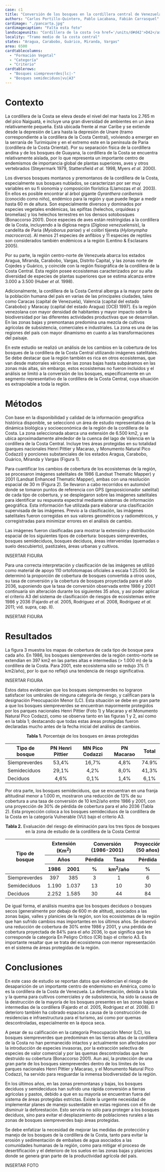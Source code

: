 ```yaml
---
case: c1
title: "Conversión de los bosques en la cordillera central de Venezuela"
authors: "Carlos Portillo-Quintero, Pablo Lacabana, Fabián Carrasquel"
cardimage: "./pancarta.jpg"
cardimagecaption: "Falta esta foto"
landscapeunits: "Cordillera de la costa (<a href='/units/d#d42'>D42</a>, <a href='/units/d#d43'>D43</a>)"
locality: "Tramo medio de la costa central"
states: "Aragua, Carabobo, Guárico, Miranda, Vargas"
area: 6500
cardtablecolumns:
  - "Formación Vegetal"
  - "Categoría"
  - "Criterio"
cardtablerows:
  - "Bosques siempreverdes|lc|-"
  - "Bosques semideciduos|vu|A3"
---
```

# Contexto

La cordillera de la Costa se eleva desde el nivel del mar hasta los 2.765 m del pico Naiguatá, e incluye una gran diversidad de ambientes en un área relativamente pequeña. Está ubicada frente al mar Caribe y se extiende desde la depresión de Lara hasta la depresión de Unare (tramo correspondiente a la cordillera de la Costa Central), volviendo a emerger en la serranía de Turimiquire y en el extremo este en la península de Paria (cordillera de la Costa Oriental). Por su separación física de la cordillera andina y de los bosques de Guayana, la cordillera de la Costa se encuentra relativamente aislada, por lo que representa un importante centro de endemismos de importancia global de plantas superiores, aves y otros vertebrados (Steyermark 1979, Stattersfield *et al.* 1998, Myers *et al.* 2000).

Los diversos bosques montanos y premontanos de la cordillera de la Costa, especialmente sus bosques nublados, se caracterizan por ser muy variables en su fi sionomía y composición florística (Llamozas *et al.* 2003). En ellos es posible encontrar al árbol gigante *Gyranthera caribensis* (conocido como niño), endémico para la región y que puede llegar a medir hasta 60 m de altura. Son especialmente diversos y dominados por especies vegetales endémicas, las epifitas (helechos, orquídeas y bromelias) y los helechos terrestres en los densos sotobosques (Bonaccorso 2001). Doce especies de aves están restringidas a la cordillera de la Costa, incluyendo a la diglosa negra (*Diglosa venezuelensis*), la candelita de Paria (*Myioborus pariae*) y el colibrí tijereta (*Hylonympha macrocerca*). Al menos 21 especies de anfibios y 11 especies de reptiles son considerados también endémicos a la región (Lentino & Esclasans 2005).

Por su parte, la región centro-norte de Venezuela abarca los estados Aragua, Miranda, Carabobo, Vargas, Distrito Capital, y las zonas norte de Cojedes y Guárico, y coincide con la región fisiográfica de la cordillera de la Costa Central. Esta región posee ecosistemas caracterizados por su alta diversidad de especies de plantas superiores que se estima alcanza entre 3.000 a 3.500 (Huber *et al.* 1998).

Adicionalmente, la cordillera de la Costa Central alberga a la mayor parte de la población humana del país en varias de las principales ciudades, tales como Caracas (capital de Venezuela), Valencia (capital del estado Carabobo) y Maracay (capital del estado Aragua) [OCEI 1997]. Es la región venezolana con mayor densidad de habitantes y mayor impacto sobre la biodiversidad por las diferentes actividades productivas que se desarrollan. En las zonas bajas y premontanas predomina una mezcla de cultivos agrícolas de subsistencia, comerciales e industriales. La zona es una de las regiones del país con mayor dinamismo en cuanto a las transformaciones del paisaje.

En este estudio se realizó un análisis de los cambios en la cobertura de los bosques de la cordillera de la Costa Central utilizando imágenes satelitales. Se debe destacar que la región también es rica en otros ecosistemas, que van desde matorrales xéricos en las zonas bajas hasta subpáramos en las zonas más altas, sin embargo, estos ecosistemas no fueron incluidos y el análisis se limitó a la conversión de los bosques, específicamente en un segmento representativo de la cordillera de la Costa Central, cuya situación es extrapolable a toda la región.

# Métodos

Con base en la disponibilidad y calidad de la información geográfica histórica disponible, se seleccionó un área de estudio representativa de la dinámica biológica y socioeconómica de la región de la cordillera de la Costa. La zona seleccionada abarca una extensión de 6.500 km2, y se ubica aproximadamente alrededor de la cuenca del lago de Valencia en la cordillera de la Costa Central. Incluye tres áreas protegidas en su totalidad (parques nacionales Henri Pittier y Macarao, y Monumento Natural Pico Codazzi) y porciones substanciales de los estados Aragua, Carabobo, Guárico, Miranda y Vargas (Figura 1).

Para cuantificar los cambios de cobertura de los ecosistemas de la región, se procesaron imágenes satelitales de 1986 (Landsat Thematic Mapper) y 2001 (Landsat Enhanced Thematic Mapper), ambas con una resolución espacial de 30 m (Figura 2). Se llevaron a cabo recorridos en automóvil donde se tomaron puntos de referencia con GPS (geoposicionador satelital) de cada tipo de cobertura, y se desplegaron sobre las imágenes satelitales para identificar su respuesta espectral mediante sistemas de información geográfica. Esta información fue utilizada para elaborar una clasificación supervisada de las imágenes. Previo a la clasificación, las imágenes satelitales fueron corregidas en sus valores geométricos y radiométricos, y corregistradas para minimizar errores en el análisis de cambio.

Las imágenes fueron clasificadas para mostrar la extensión y distribución espacial de los siguientes tipos de cobertura: bosques siempreverdes, bosques semideciduos, bosques deciduos, áreas intervenidas (quemadas o suelo descubierto), pastizales, áreas urbanas y cultivos.

INSERTAR FIGURA

Para una correcta interpretación y clasificación de las imágenes se utilizó como material de apoyo 110 ortofotomapas oficiales a escala 1:25.000. Se determinó la proporción de cobertura de bosques convertida a otros usos, su tasa de conversión y la cobertura de bosques proyectada para el año 2036, suponiendo que la tasa de conversión observada entre 1986 y 2001 continuaría sin alteración durante los siguientes 35 años, y así poder aplicar el criterio A3 del sistema de clasificación de riesgos de ecosistemas entre 1986 y 2036 (Fajardo *et al.* 2005, Rodríguez *et al.* 2008, Rodríguez *et al.* 2011; vid. supra, cap. II).

INSERTAR FIGURA

# Resultados

La figura 3 muestra los mapas de cobertura de cada tipo de bosque para cada año. En 1986, los bosques siempreverdes de la región centro-norte se extendían en 397 km2 en las partes altas e intermedias (> 1.000 m) de la cordillera de la Costa. Para 2001, este ecosistema sólo se redujo 3% (1 km2/año), por lo que no reflejó una tendencia de riesgo significativa.

INSERTAR FIGURA

Estos datos evidencian que los bosques siempreverdes no lograron satisfacer los umbrales de ninguna categoría de riesgo, y califican para la designación Preocupación Menor (LC). Esta situación se debe en gran parte a que los bosques siempreverdes se encuentran mayormente protegidos por los parques nacionales Henri Pittier (Foto 1) y Macarao y el Monumento Natural Pico Codazzi, como se observa tanto en las figuras 1 y 2, así como en la tabla 1; destacando que todas estas áreas protegidas fueron declaradas mucho antes de la fecha inicial del análisis de cambios.

<div style="text-align: center;"><b>Tabla 1.</b> Porcentaje de los bosques en áreas protegidas</div>
<div class="table-container">

| Tipo de bosque | PN Henri Pittier | MN Pico Codazzi | PN Macarao | Total |
|----------------|:----------------:|:---------------:|:----------:|:-----:|
| Siempreverdes  |       53,4%      |      16,7%      |    4,8%    | 74.9% |
| Semideciduos   |       29,1%      |       4,2%      |    8,0%    | 41,3% |
| Deciduos       |        4,6%      |       0,1%      |    1,4%    |  6,1% |

</div>

Por otra parte, los bosques semideciduos, que se encuentran en una franja altitudinal menor a 1.000 m, mostraron una reducción de 13% de su cobertura a una tasa de conversión de 10 km2/año entre 1986 y 2001, con una proyección de 30% de pérdida de cobertura para el año 2036 (Tabla 2). Esta proyección coloca a los bosques semideciduos de la cordillera de la Costa en la categoría Vulnerable (VU) bajo el criterio A3.

<div style="text-align: center;"><b>Tabla 2.</b> Evaluación del riesgo de eliminación para los tres tipos de bosques en la zona
de estudio de la cordillera de la Costa Central</div>
<div class="table-container">
  <table>
    <thead>
      <tr>
        <th rowspan="3">Tipo de bosque</th>
        <th align="center" colspan="2">Extensión (Km<sup>2</sup>)<br></th>
        <th align="center"colspan="2">Conversión (1986-2001)</th>
        <th align="center">Proyección (50 años)</th>
      </tr>
      <tr>
        <th align="center" colspan="2">Años</th>
        <th align="center">Pérdida</th>
        <th align="center">Tasa</th>
        <th align="center">Pérdida</th>
      </tr>
      <tr>
        <th align="center">1986</th>
        <th align="center">2001</th>
        <th align="center">%</th>
        <th align="center">km<sup>2</sup>/año</th>
        <th align="center">%</th>
      </tr>
    </thead>
    <tr>
      <td>Siempreverdes</td>
      <td align="center">397</td>
      <td align="center">385</td>
      <td align="center">3</td>
      <td align="center">1</td>
      <td align="center">6</td>
    </tr>
    <tr>
      <td>Semideciduos</td>
      <td align="center">1.190</td>
      <td align="center">1.037</td>
      <td align="center">13</td>
      <td align="center">10</td>
      <td align="center">30</td>
    </tr>
    <tr>
      <td>Deciduos</td>
      <td align="center">2.252</td>
      <td align="center">1.585</td>
      <td align="center">30</td>
      <td align="center">44</td>
      <td align="center">84</td>
    </tr>
  </table>
</div>

De igual forma, el análisis muestra que los bosques deciduos o bosques secos (generalmente por debajo de 600 m de altitud), asociados a las zonas bajas, valles y planicies de la región, son los ecosistemas de la región que han sufrido cambios mas importantes en los últimos años. Se observó una reducción de cobertura de 30% entre 1986 y 2001, y una pérdida de cobertura proyectada de 84% para el año 2036, lo que significa que les corresponde la categoría En Peligro Crítico (CR) bajo el criterio A3. Es importante resaltar que se trata del ecosistema con menor representación en el sistema de áreas protegidas de la región.

# Conclusiones

En este caso de estudio se reportan datos que evidencian el riesgo de desaparición de un importante centro de endemismo en América, como lo es la cordillera de la Costa de Venezuela. La deforestación, debida a la tala y la quema para cultivos comerciales y de subsistencia, ha sido la causa de la destrucción de la mayoría de los bosques presentes en las zonas bajas e intermedias de la cordillera (Fajardo *et al.* 2005, Rodríguez *et al.* 2008). El deterioro también ha cobrado espacios a causa de la construcción de residencias e infraestructura para el turismo, así como por quemas descontroladas, especialmente en la época seca.

A pesar de su calificación en la categoría Preocupación Menor (LC), los bosques siempreverdes que predominan en las tierras altas de la cordillera de la Costa no han permanecido intactos y actualmente son afectados por la introducción de especies invasoras, por la extracción selectiva de especies de valor comercial y por las quemas descontroladas que han destruido su cobertura (Bonaccorso 2001). Aun así, la protección de una gran parte de los bosques siempreverdes dentro de los límites de los parques nacionales Henri Pittier y Macarao, y el Monumento Natural Pico Codazzi, ha servido para resguardar la inmensa biodiversidad de la región.

En los últimos años, en las zonas premontanas y bajas, los bosques deciduos y semideciduos han sufrido una rápida conversión a tierras agrícolas y pastos, debido a que en su mayoría se encuentran fuera del sistema de áreas protegidas estrictas. Existe la urgente necesidad de implementar planes de manejo sustentable en estas regiones con el fin de disminuir la deforestación. Esto serviría no sólo para proteger a los bosques deciduos, sino para evitar el desplazamiento de poblaciones rurales a las zonas de bosques siempreverdes bajo áreas protegidas.

Se debe enfatizar la necesidad de mejorar las medidas de protección y manejo de los bosques de la cordillera de la Costa, tanto para evitar la erosión y sedimentación de embalses de agua asociados a las comunidades humanas de la región, como para mitigar el proceso de desertificación y el deterioro de los suelos en las zonas bajas y planicies donde se genera gran parte de la productividad agrícola del país.

INSERTAR FOTO

